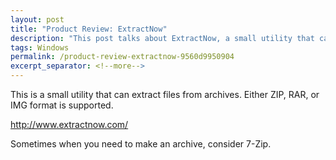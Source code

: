 ```yaml
---
layout: post
title: "Product Review: ExtractNow"
description: "This post talks about ExtractNow, a small utility that can extract files from archives."
tags: Windows
permalink: /product-review-extractnow-9560d9950904
excerpt_separator: <!--more-->
---
```

This is a small utility that can extract files from archives. Either ZIP, RAR, or IMG format is supported.

http://www.extractnow.com/

Sometimes when you need to make an archive, consider 7-Zip.
<!--more-->